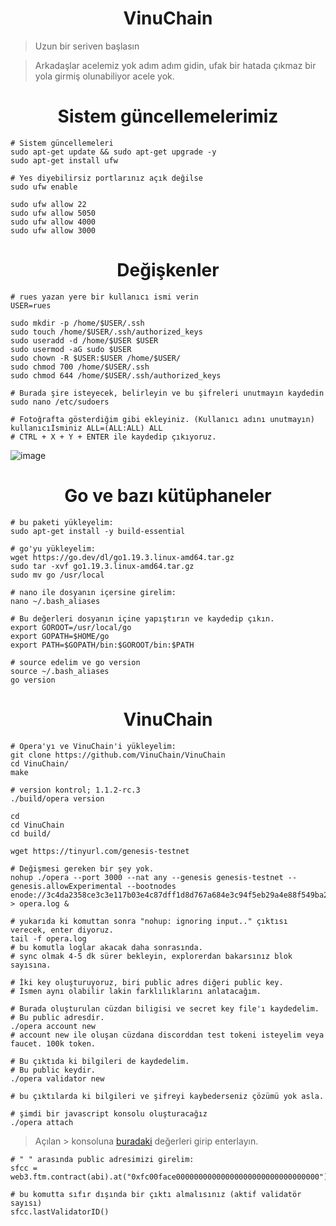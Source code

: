 <h1 align="center"> VinuChain </h1>

> Uzun bir seriven başlasın

> Arkadaşlar acelemiz yok adım adım gidin, ufak bir hatada çıkmaz bir yola girmiş olunabiliyor acele yok.


<h1 align="center"> Sistem güncellemelerimiz </h1>

```
# Sistem güncellemeleri
sudo apt-get update && sudo apt-get upgrade -y
sudo apt-get install ufw

# Yes diyebilirsiz portlarınız açık değilse
sudo ufw enable

sudo ufw allow 22
sudo ufw allow 5050
sudo ufw allow 4000
sudo ufw allow 3000
```

<h1 align="center"> Değişkenler </h1>

```
# rues yazan yere bir kullanıcı ismi verin
USER=rues

sudo mkdir -p /home/$USER/.ssh
sudo touch /home/$USER/.ssh/authorized_keys
sudo useradd -d /home/$USER $USER
sudo usermod -aG sudo $USER
sudo chown -R $USER:$USER /home/$USER/
sudo chmod 700 /home/$USER/.ssh
sudo chmod 644 /home/$USER/.ssh/authorized_keys

# Burada şire isteyecek, belirleyin ve bu şifreleri unutmayın kaydedin
sudo nano /etc/sudoers

# Fotoğrafta gösterdiğim gibi ekleyiniz. (Kullanıcı adını unutmayın)
kullanıcıİsminiz ALL=(ALL:ALL) ALL
# CTRL + X + Y + ENTER ile kaydedip çıkıyoruz.
```

![image](https://github.com/ruesandora/VinuChain/assets/101149671/0119282a-d7bb-4b43-bae7-824ee5c2be11)

<h1 align="center"> Go ve bazı kütüphaneler </h1>

```
# bu paketi yükleyelim:
sudo apt-get install -y build-essential

# go'yu yükleyelim:
wget https://go.dev/dl/go1.19.3.linux-amd64.tar.gz
sudo tar -xvf go1.19.3.linux-amd64.tar.gz
sudo mv go /usr/local

# nano ile dosyanın içersine girelim:
nano ~/.bash_aliases

# Bu değerleri dosyanın içine yapıştırın ve kaydedip çıkın.
export GOROOT=/usr/local/go
export GOPATH=$HOME/go
export PATH=$GOPATH/bin:$GOROOT/bin:$PATH

# source edelim ve go version
source ~/.bash_aliases
go version
```

<h1 align="center"> VinuChain </h1>

```
# Opera'yı ve VinuChain'i yükleyelim:
git clone https://github.com/VinuChain/VinuChain
cd VinuChain/
make

# version kontrol; 1.1.2-rc.3
./build/opera version
```

```
cd
cd VinuChain
cd build/

wget https://tinyurl.com/genesis-testnet

# Değişmesi gereken bir şey yok.
nohup ./opera --port 3000 --nat any --genesis genesis-testnet --genesis.allowExperimental --bootnodes enode://3c4da2358ce3c3e117b03e4c87dff1d8d767a684e3c94f5eb29a4e88f549ba2f5a458eab60df637417411bb59b52f94542cf7d22f0dd1a10e45d5ae71c66e334@54.203.151.219:3000 > opera.log &

# yukarıda ki komuttan sonra "nohup: ignoring input.." çıktısı verecek, enter diyoruz.
tail -f opera.log
# bu komutla loglar akacak daha sonrasında.
# sync olmak 4-5 dk sürer bekleyin, explorerdan bakarsınız blok sayısına.
```

```
# İki key oluşturuyoruz, biri public adres diğeri public key.
# İsmen aynı olabilir lakin farklılıklarını anlatacağım.

# Burada oluşturulan cüzdan biligisi ve secret key file'ı kaydedelim.
# Bu public adresdir.
./opera account new
# account new ile oluşan cüzdana discorddan test tokeni isteyelim veya faucet. 100k token.

# Bu çıktıda ki bilgileri de kaydedelim.
# Bu public keydir.
./opera validator new

# bu çıktılarda ki bilgileri ve şifreyi kaybederseniz çözümü yok asla.
```

```
# şimdi bir javascript konsolu oluşturacağız
./opera attach
```

> Açılan > konsoluna [buradaki](https://github.com/ruesandora/VinuChain/blob/main/SFC_JSON.parse) değerleri girip enterlayın.

```
# " " arasında public adresimizi girelim:
sfcc = web3.ftm.contract(abi).at("0xfc00face00000000000000000000000000000000")
```

```
# bu komutta sıfır dışında bir çıktı almalısınız (aktif validatör sayısı)
sfcc.lastValidatorID() 






